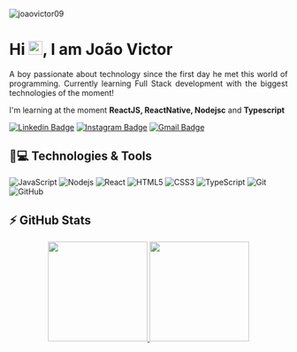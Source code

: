 <p align="left"><img src="https://komarev.com/ghpvc/?username=joaovictor09" alt="joaovictor09" /></p>


<h1 align = "justify"> Hi <img src="https://media.giphy.com/media/hvRJCLFzcasrR4ia7z/giphy.gif" width="25px">, I am João Victor</h1>
<p align = "justify">A boy passionate about technology since the first day he met this world of programming. 
Currently learning Full Stack development with the biggest technologies of the moment!</p>

I'm learning at the moment **ReactJS, ReactNative, Nodejsc** and **Typescript**


[![Linkedin Badge](https://img.shields.io/badge/-joaovictor09-blue?style=flat-square&logo=Linkedin&logoColor=white&link=https://www.linkedin.com/in/joaovictor09/)](https://www.linkedin.com/in/joaovictor09/)
[![Instagram Badge](https://img.shields.io/badge/-jooao.victor_-purple?style=flat-square&logo=instagram&logoColor=white&link=https://www.instagram.com/jooao.victor_/)](https://www.instagram.com/jooao.victor_/)
[![Gmail Badge](https://img.shields.io/badge/-joaovictordasilva0911@gmail.com-c14438?style=flat-square&logo=Gmail&logoColor=white&link=mailto:joaovictordasilva0911@gmail.com)](mailto:joaovictordasilva0911@gmail.com)

## 🚀💻 Technologies & Tools

![JavaScript](https://img.shields.io/badge/-JavaScript-black?style=flat-square&logo=javascript)
![Nodejs](https://img.shields.io/badge/-Nodejs-black?style=flat-square&logo=Node.js)
![React](https://img.shields.io/badge/-React-black?style=flat-square&logo=react)
![HTML5](https://img.shields.io/badge/-HTML5-E34F26?style=flat-square&logo=html5&logoColor=white)
![CSS3](https://img.shields.io/badge/-CSS3-1572B6?style=flat-square&logo=css3)
![TypeScript](https://img.shields.io/badge/-TypeScript-007ACC?style=flat-square&logo=typescript)
![Git](https://img.shields.io/badge/-Git-black?style=flat-square&logo=git)
![GitHub](https://img.shields.io/badge/-GitHub-181717?style=flat-square&logo=github)

## ⚡ GitHub Stats

<div direction="row"align="center">
  <a href="https://github.com/joaovictor09">
  <img height="180em" width="full" src="https://github-readme-stats.vercel.app/api?username=joaovictor09&show_icons=true&theme=synthwave&include_all_commits=true&count_private=true"/>
  <img height="180em" width="full" src="https://github-readme-stats.vercel.app/api/top-langs/?username=joaovictor09&layout=compact&theme=synthwave"/>
</div>
<!--<div width="full" align="center">
  <img height="180em" src="https://github.com/joaovictor09/joaovictor09/blob/output/github-contribution-grid-snake.svg"/>
</div>-->
